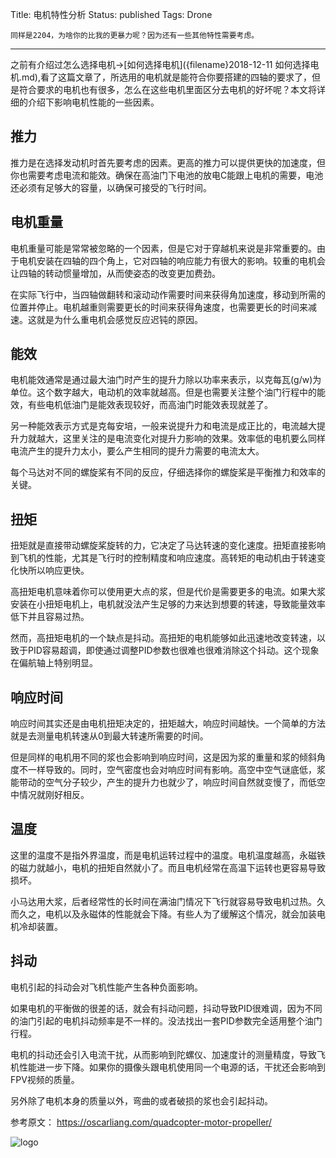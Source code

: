 Title: 电机特性分析
Status: published
Tags: Drone

    同样是2204，为啥你的比我的更暴力呢？因为还有一些其他特性需要考虑。

------

之前有介绍过怎么选择电机->[如何选择电机]({filename}2018-12-11 如何选择电机.md),看了这篇文章了，所选用的电机就是能符合你要搭建的四轴的要求了，但是符合要求的电机也有很多，怎么在这些电机里面区分去电机的好坏呢？本文将详细的介绍下影响电机性能的一些因素。


## 推力
推力是在选择发动机时首先要考虑的因素。更高的推力可以提供更快的加速度，但你也需要考虑电流和能效。确保在高油门下电池的放电C能跟上电机的需要，电池还必须有足够大的容量，以确保可接受的飞行时间。


## 电机重量
电机重量可能是常常被忽略的一个因素，但是它对于穿越机来说是非常重要的。由于电机安装在四轴的四个角上，它对四轴的响应能力有很大的影响。较重的电机会让四轴的转动惯量增加，从而使姿态的改变更加费劲。

在实际飞行中，当四轴做翻转和滚动动作需要时间来获得角加速度，移动到所需的位置并停止。电机越重则需要更长的时间来获得角速度，也需要更长的时间来减速。这就是为什么重电机会感觉反应迟钝的原因。


## 能效
电机能效通常是通过最大油门时产生的提升力除以功率来表示，以克每瓦(g/w)为单位。这个数字越大，电动机的效率就越高。但是也需要关注整个油门行程中的能效，有些电机低油门是能效表现较好，而高油门时能效表现就差了。

另一种能效表示方式是克每安培，一般来说提升力和电流是成正比的，电流越大提升力就越大，这里关注的是电流变化对提升力影响的效果。效率低的电机要么同样电流产生的提升力太小，要么产生相同的提升力需要的电流太大。

每个马达对不同的螺旋桨有不同的反应，仔细选择你的螺旋桨是平衡推力和效率的关键。


## 扭矩
扭矩就是直接带动螺旋桨旋转的力，它决定了马达转速的变化速度。扭矩直接影响到飞机的性能，尤其是飞行时的控制精度和响应速度。高转矩的电动机由于转速变化快所以响应更快。

高扭矩电机意味着你可以使用更大点的浆，但是代价是需要更多的电流。如果大浆安装在小扭矩电机上，电机就没法产生足够的力来达到想要的转速，导致能量效率低下并且容易过热。

然而，高扭矩电机的一个缺点是抖动。高扭矩的电机能够如此迅速地改变转速，以致于PID容易超调，即使通过调整PID参数也很难也很难消除这个抖动。这个现象在偏航轴上特别明显。


## 响应时间
响应时间其实还是由电机扭矩决定的，扭矩越大，响应时间越快。一个简单的方法就是去测量电机转速从0到最大转速所需要的时间。

但是同样的电机用不同的浆也会影响到响应时间，这是因为浆的重量和浆的倾斜角度不一样导致的。同时，空气密度也会对响应时间有影响。高空中空气谜底低，浆能带动的空气分子较少，产生的提升力也就少了，响应时间自然就变慢了，而低空中情况就刚好相反。


## 温度
这里的温度不是指外界温度，而是电机运转过程中的温度。电机温度越高，永磁铁的磁力就越小，电机的扭矩自然就小了。而且电机经常在高温下运转也更容易导致损坏。

小马达用大浆，后者经常性的长时间在满油门情况下飞行就容易导致电机过热。久而久之，电机以及永磁体的性能就会下降。有些人为了缓解这个情况，就会加装电机冷却装置。


## 抖动
电机引起的抖动会对飞机性能产生各种负面影响。

如果电机的平衡做的很差的话，就会有抖动问题，抖动导致PID很难调，因为不同的油门引起的电机抖动频率是不一样的。没法找出一套PID参数完全适用整个油门行程。

电机的抖动还会引入电流干扰，从而影响到陀螺仪、加速度计的测量精度，导致飞机性能进一步下降。如果你的摄像头跟电机使用同一个电源的话，干扰还会影响到FPV视频的质量。

另外除了电机本身的质量以外，弯曲的或者破损的浆也会引起抖动。


参考原文： https://oscarliang.com/quadcopter-motor-propeller/

![logo]({filename}images/logo/logo.jpg)